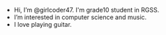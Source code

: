 - Hi, I’m @girlcoder47. I'm grade10 student in RGSS.
- I’m interested in computer science and music.
- I love playing guitar.
